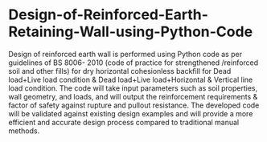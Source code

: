 # Design-of-Reinforced-Earth-Retaining-Wall-using-Python-Code
Design of reinforced earth wall is performed using Python code as per guidelines of BS 8006-
2010 (code of practice for strengthened /reinforced soil and other fills) for dry horizontal 
cohesionless backfill for Dead load+Live load condition & Dead load+Live load+Horizontal & 
Vertical line load condition. The code will take input parameters such as soil properties, wall 
geometry, and loads, and will output the reinforcement requirements & factor of safety against 
rupture and pullout resistance. The developed code will be validated against existing design 
examples and will provide a more efficient and accurate design process compared to traditional 
manual methods.

